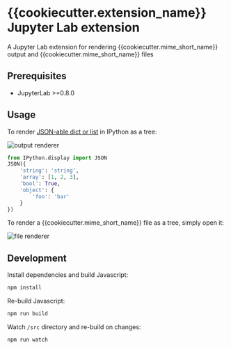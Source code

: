 # {{cookiecutter.extension_name}} Jupyter Lab extension

A Jupyter Lab extension for rendering {{cookiecutter.mime_short_name}} output and {{cookiecutter.mime_short_name}} files

## Prerequisites

* JupyterLab >=0.8.0

## Usage

To render [JSON-able dict or list](https://ipython.org/ipython-doc/3/api/generated/IPython.display.html#IPython.display.JSON) in IPython as a tree:

![output renderer](http://g.recordit.co/QAsC7YULcY.gif)

```python
from IPython.display import JSON
JSON({
    'string': 'string',
    'array': [1, 2, 3],
    'bool': True,
    'object': {
        'foo': 'bar'
    }
})
```

To render a {{cookiecutter.mime_short_name}} file as a tree, simply open it:

![file renderer](http://g.recordit.co/cbf0xnQHKn.gif)

## Development

Install dependencies and build Javascript:

```bash
npm install
```

Re-build Javascript:

```bash
npm run build
```

Watch `/src` directory and re-build on changes:

```bash
npm run watch
```

